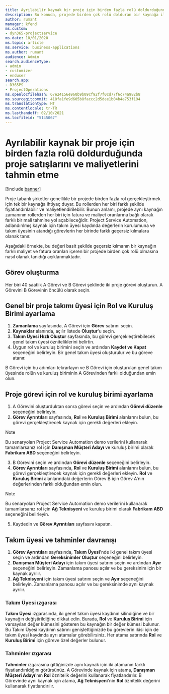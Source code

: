 ```yaml
---
title: Ayrılabilir kaynak bir proje için birden fazla rolü doldurduğunda proje satışlarını ve maliyetlerini tahmin etme
description: Bu konuda, projede birden çok rolü dolduran bir kaynağa ilişkin fiyatlandırma ve maliyetlendirmeyi desteklemek için fiyatlandırma boyutlarının nasıl kullanılabileceği hakkında bilgiler sağlanmaktadır.
author: rumant
manager: kfend
ms.custom:
- dyn365-projectservice
ms.date: 10/01/2020
ms.topic: article
ms.service: business-applications
ms.author: rumant
audience: Admin
search.audienceType:
- admin
- customizer
- enduser
search.app:
- D365PS
- ProjectOperations
ms.openlocfilehash: 67e24156e960b9b09cf92f7f0cd77f6c74a982b8
ms.sourcegitcommit: 418fa1fe9d605b8faccc2d5dee1b04b4e753f194
ms.translationtype: HT
ms.contentlocale: tr-TR
ms.lasthandoff: 02/10/2021
ms.locfileid: "5145067"
---
```

# <a name="estimate-project-sales-and-costs-when-a-bookable-resource-fills-multiple-roles-for-a-project"></a>Ayrılabilir kaynak bir proje için birden fazla rolü doldurduğunda proje satışlarını ve maliyetlerini tahmin etme 

[!include [banner](../includes/psa-now-project-operations.md)]

Proje tabanlı şirketler genellikle bir projede birden fazla rol gerçekleştirmek için tek bir kaynağa ihtiyaç duyar. Bu rollerden her biri farklı şekilde fiyatlandırılabilir ve maliyetlendirilebilir. Bunun anlamı, projede aynı kaynağın zamanının rollerden her biri için fatura ve maliyet oranlarına bağlı olarak farklı bir mali tahmine yol açabileceğidir. Project Service Automation, adlandırılmış kaynak için takım üyesi kaydında değerlerin kurulumuna ve takım üyesinin atandığı görevlerin her birinde farklı geçersiz kılmalara olanak tanır.

Aşağıdaki örnekte, bu değeri basit şekilde geçersiz kılmanın bir kaynağın farklı maliyet ve fatura oranları içeren bir projede birden çok rolü olmasına nasıl olanak tanıdığı açıklanmaktadır.

## <a name="create-tasks"></a>Görev oluşturma
Her biri 40 saatlik A Görevi ve B Görevi şeklinde iki proje görevi oluşturun. A Görevini B Görevinin öncülü olarak seçin.

## <a name="set-up-role-and-organization-unit-for-a-generic-project-team-member"></a>Genel bir proje takımı üyesi için Rol ve Kuruluş Birimi ayarlama

1. **Zamanlama** sayfasında, A Görevi için **Görev** satırını seçin. 
2. **Kaynaklar** alanında, açılır listede **Oluştur**'u seçin.
3. **Takım Üyesi Hızlı Oluştur** sayfasında, bu görevi gerçekleştirebilecek genel takım üyesi özniteliklerini belirtin.
4. Uygun rol ve kuruluş birimini seçin ve ardından **Kaydet ve Kapat** seçeneğini belirleyin. Bir genel takım üyesi oluşturulur ve bu göreve atanır. 

B Görevi için bu adımları tekrarlayın ve B Görevi için oluşturulan genel takım üyesinde rolün ve kuruluş biriminin A Görevinden farklı olduğundan emin olun. 

## <a name="set-up-role-and-organization-unit-for-a-project-task"></a>Proje görevi için rol ve kuruluş birimi ayarlama

1. A Görevini oluşturduktan sonra görevi seçin ve ardından **Görevi düzenle** seçeneğini belirleyin.
2. **Görev Ayrıntıları** sayfasında, **Rol** ve **Kuruluş Birimi** alanlarını bulun, bu görevi gerçekleştirecek kaynak için gerekli değerleri ekleyin. 

  > [!NOTE]
  > Bu senaryoları Project Service Automation demo verilerini kullanarak tamamlarsanız rol için **Danışman Müşteri Adayı** ve kuruluş birimi olarak **Fabrikam ABD** seçeneğini belirleyin.

3. B Görevini seçin ve ardından **Görevi düzenle** seçeneğini belirleyin.
4. **Görev Ayrıntıları** sayfasında, **Rol** ve **Kuruluş Birimi** alanlarını bulun, bu görevi gerçekleştirecek kaynak için gerekli değerleri ekleyin. **Rol** ve **Kuruluş Birimi** alanlarındaki değerlerin Görev B için Görev A'nın değerlerinden farklı olduğundan emin olun. 

  > [!NOTE]
  > Bu senaryoları Project Service Automation demo verilerini kullanarak tamamlarsanız rol için **Ağ Teknisyeni** ve kuruluş birimi olarak **Fabrikam ABD** seçeneğini belirleyin.

5. Kaydedin ve **Görev Ayrıntıları** sayfasını kapatın. 

## <a name="team-member-and-estimates-behavior"></a>Takım üyesi ve tahminler davranışı 

1. **Görev Ayrıntıları** sayfasında, **Takım Üyesi**'nde iki genel takım üyesi seçin ve ardından **Gereksinimler Oluştur** seçeneğini belirleyin. 
2. **Danışman Müşteri Adayı** için takım üyesi satırını seçin ve ardından **Ayır** seçeneğini belirleyin. Zamanlama panosu açılır ve bu gereksinim için bir kaynak ayrılır.
3. **Ağ Teknisyeni** için takım üyesi satırını seçin ve **Ayır** seçeneğini belirleyin. Zamanlama panosu açılır ve bu gereksinimde aynı kaynak ayrılır.

### <a name="team-member-grid"></a>Takım Üyesi ızgarası 
**Takım Üyesi** ızgarasında, iki genel takım üyesi kaydının silindiğine ve bir kaynağın değiştirildiğine dikkat edin. Burada, **Rol** ve **Kuruluş Birimi** için varsayılan değer kümesini gösteren bu kaynağın bir değer kümesi bulunur.
Bu Takım Üyesi kaydının satırını genişlettiğinizde bu görevlerin ikisi için de takım üyesi kaydında ayrı atamalar görebilirsiniz. Her atama satırında **Rol** ve **Kuruluş Birimi** için göreve özel değerler bulunur. 

### <a name="estimates-grid"></a>Tahminler ızgarası 
**Tahminler** ızgarasına gittiğinizde aynı kaynak için iki atamanın farklı fiyatlandırıldığını görürsünüz.
A Görevinde kaynak için atama, **Danışman Müşteri Adayı**'nın **Rol** öznitelik değerini kullanarak fiyatlandırılır. B Görevinde aynı kaynak için atama, **Ağ Teknisyeni**'nin **Rol** öznitelik değerini kullanarak fiyatlandırılır.

